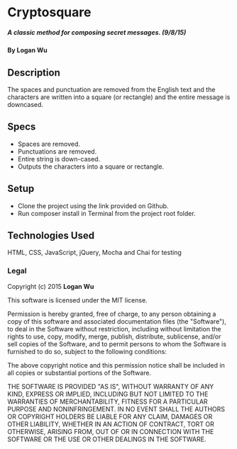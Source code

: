# Cryptosquare

##### A classic method for composing secret messages. (9/8/15)

#### By Logan Wu

## Description

The spaces and punctuation are removed from the English text and the characters are written into a square (or rectangle) and the entire message is downcased.

## Specs
* Spaces are removed.
* Punctuations are removed.
* Entire string is down-cased.
* Outputs the characters into a square or rectangle.

## Setup

* Clone the project using the link provided on Github.
* Run composer install in Terminal from the project root folder.

## Technologies Used

HTML, CSS, JavaScript, jQuery, Mocha and Chai for testing

### Legal

Copyright (c) 2015 **Logan Wu**

This software is licensed under the MIT license.

Permission is hereby granted, free of charge, to any person obtaining a copy
of this software and associated documentation files (the "Software"), to deal
in the Software without restriction, including without limitation the rights
to use, copy, modify, merge, publish, distribute, sublicense, and/or sell
copies of the Software, and to permit persons to whom the Software is
furnished to do so, subject to the following conditions:

The above copyright notice and this permission notice shall be included in
all copies or substantial portions of the Software.

THE SOFTWARE IS PROVIDED "AS IS", WITHOUT WARRANTY OF ANY KIND, EXPRESS OR
IMPLIED, INCLUDING BUT NOT LIMITED TO THE WARRANTIES OF MERCHANTABILITY,
FITNESS FOR A PARTICULAR PURPOSE AND NONINFRINGEMENT. IN NO EVENT SHALL THE
AUTHORS OR COPYRIGHT HOLDERS BE LIABLE FOR ANY CLAIM, DAMAGES OR OTHER
LIABILITY, WHETHER IN AN ACTION OF CONTRACT, TORT OR OTHERWISE, ARISING FROM,
OUT OF OR IN CONNECTION WITH THE SOFTWARE OR THE USE OR OTHER DEALINGS IN
THE SOFTWARE.
